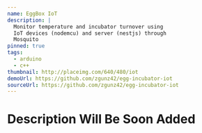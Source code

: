 ```yaml
---
name: EggBox IoT
description: |
  Monitor temperature and incubator turnover using
  IoT devices (nodemcu) and server (nestjs) through
  Mosquito
pinned: true
tags:
  - arduino
  - c++
thumbnail: http://placeimg.com/640/480/iot
demoUrl: https://github.com/zgunz42/egg-incubator-iot
sourceUrl: https://github.com/zgunz42/egg-incubator-iot
---
```


# Description Will Be Soon Added
